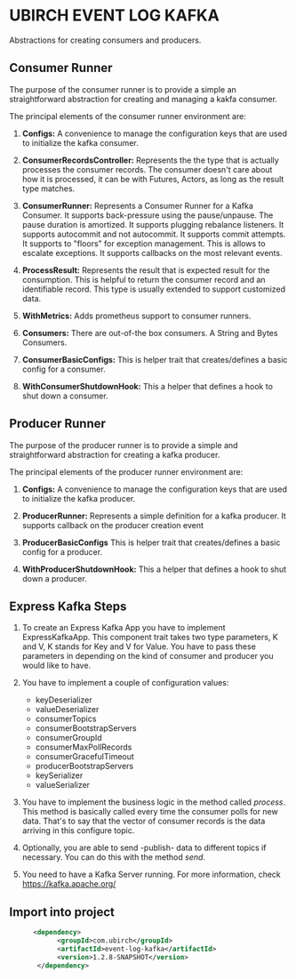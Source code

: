 # UBIRCH EVENT LOG KAFKA

Abstractions for creating consumers and producers.

## Consumer Runner

The purpose of the consumer runner is to provide a simple an straightforward abstraction
for creating and managing a kakfa consumer.

The principal elements of the consumer runner environment are:

1. **Configs:** A convenience to manage the configuration keys that are used to initialize the kafka consumer.

2. **ConsumerRecordsController:** Represents the the type that is actually processes the consumer records. 
The consumer doesn't care about how it is processed, it can be with Futures, Actors, as long as the result type matches.

3. **ConsumerRunner:** Represents a Consumer Runner for a Kafka Consumer. 
 It supports back-pressure using the pause/unpause. The pause duration is amortized.
 It supports plugging rebalance listeners.
 It supports autocommit and not autocommit.
 It supports commit attempts.
 It supports to "floors" for exception management. This is allows to escalate exceptions.
 It supports callbacks on the most relevant events.

4. **ProcessResult:** Represents the result that is expected result for the consumption. This is helpful to return the consumer record and an identifiable record.
This type is usually extended to support customized data.

5. **WithMetrics:** Adds prometheus support to consumer runners.

6. **Consumers:** There are out-of-the box consumers. A String and Bytes Consumers.

7. **ConsumerBasicConfigs:** This is helper trait that creates/defines a basic config for a consumer.

8. **WithConsumerShutdownHook:** This a helper that defines a hook to shut down a consumer.

## Producer Runner

The purpose of the producer runner is to provide a simple and straightforward abstraction 
for creating a kafka producer.

The principal elements of the producer runner environment are:

1. **Configs:** A convenience to manage the configuration keys that are used to initialize the kafka producer.

2. **ProducerRunner:** Represents a simple definition for a kafka producer. It supports callback on the producer creation event

3. **ProducerBasicConfigs** This is helper trait that creates/defines a basic config for a producer.

4. **WithProducerShutdownHook:** This a helper that defines a hook to shut down a producer.

## Express Kafka Steps ##

1. To create an Express Kafka App you have to implement ExpressKafkaApp. This component trait takes 
two type parameters, K and V, K stands for Key and V for Value. You have to pass these parameters in 
depending on the kind of consumer and producer you would like to have.

2. You have to implement a couple of configuration values:
    
    * keyDeserializer
    * valueDeserializer
    * consumerTopics
    * consumerBootstrapServers
    * consumerGroupId
    * consumerMaxPollRecords
    * consumerGracefulTimeout
    * producerBootstrapServers
    * keySerializer
    * valueSerializer

3. You have to implement the business logic in the method called *process*. This method is basically 
called every time the consumer polls for new data. That's to say that the vector of consumer records is 
the data arriving in this configure topic.

4. Optionally, you are able to send -publish- data to different topics if necessary. You can do this 
with the method *send*.

5. You need to have a Kafka Server running. For more information, check https://kafka.apache.org/

## Import into project

```xml
      <dependency>
            <groupId>com.ubirch</groupId>
            <artifactId>event-log-kafka</artifactId>
            <version>1.2.8-SNAPSHOT</version>
       </dependency>
```
